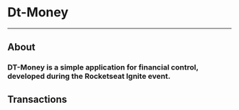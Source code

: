 # Dt-Money
---
## About
### DT-Money is a simple application for financial control, developed during the Rocketseat Ignite event.

## Transactions
